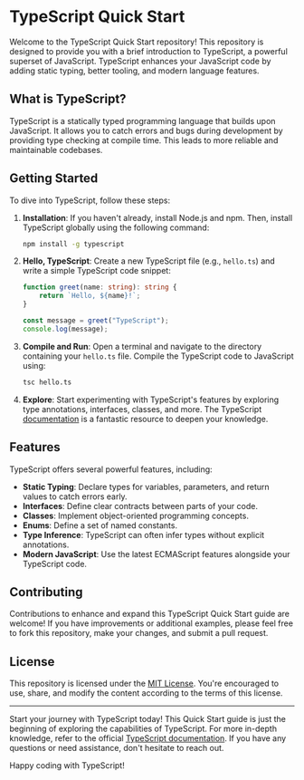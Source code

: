 # TypeScript Quick Start

Welcome to the TypeScript Quick Start repository! This repository is designed to provide you with a brief introduction to TypeScript, a powerful superset of JavaScript. TypeScript enhances your JavaScript code by adding static typing, better tooling, and modern language features.

## What is TypeScript?

TypeScript is a statically typed programming language that builds upon JavaScript. It allows you to catch errors and bugs during development by providing type checking at compile time. This leads to more reliable and maintainable codebases.

## Getting Started

To dive into TypeScript, follow these steps:

1. **Installation**: If you haven't already, install Node.js and npm. Then, install TypeScript globally using the following command:
   ```bash
   npm install -g typescript
   ```

2. **Hello, TypeScript**: Create a new TypeScript file (e.g., `hello.ts`) and write a simple TypeScript code snippet:
   ```typescript
   function greet(name: string): string {
       return `Hello, ${name}!`;
   }
   
   const message = greet("TypeScript");
   console.log(message);
   ```

3. **Compile and Run**: Open a terminal and navigate to the directory containing your `hello.ts` file. Compile the TypeScript code to JavaScript using:
   ```bash
   tsc hello.ts
   ```

4. **Explore**: Start experimenting with TypeScript's features by exploring type annotations, interfaces, classes, and more. The TypeScript [documentation](https://www.typescriptlang.org/docs/) is a fantastic resource to deepen your knowledge.

## Features

TypeScript offers several powerful features, including:

- **Static Typing**: Declare types for variables, parameters, and return values to catch errors early.
- **Interfaces**: Define clear contracts between parts of your code.
- **Classes**: Implement object-oriented programming concepts.
- **Enums**: Define a set of named constants.
- **Type Inference**: TypeScript can often infer types without explicit annotations.
- **Modern JavaScript**: Use the latest ECMAScript features alongside your TypeScript code.

## Contributing

Contributions to enhance and expand this TypeScript Quick Start guide are welcome! If you have improvements or additional examples, please feel free to fork this repository, make your changes, and submit a pull request.

## License

This repository is licensed under the [MIT License](LICENSE). You're encouraged to use, share, and modify the content according to the terms of this license.

---

Start your journey with TypeScript today! This Quick Start guide is just the beginning of exploring the capabilities of TypeScript. For more in-depth knowledge, refer to the official [TypeScript documentation](https://www.typescriptlang.org/docs/). If you have any questions or need assistance, don't hesitate to reach out.

Happy coding with TypeScript!

